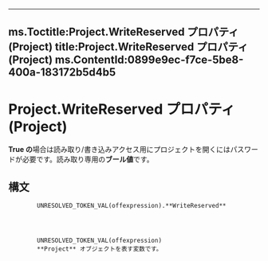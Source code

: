 

---
ms.Toctitle:Project.WriteReserved プロパティ (Project)
title:Project.WriteReserved プロパティ (Project)
ms.ContentId:0899e9ec-f7ce-5be8-400a-183172b5d4b5
---
# Project.WriteReserved プロパティ (Project)




**True の**場合は読み取り/書き込みアクセス用にプロジェクトを開くにはパスワードが必要です。読み取り専用の**ブール値**です。

## 構文

            UNRESOLVED_TOKEN_VAL(offexpression).**WriteReserved**




            UNRESOLVED_TOKEN_VAL(offexpression)
            **Project** オブジェクトを表す変数です。




